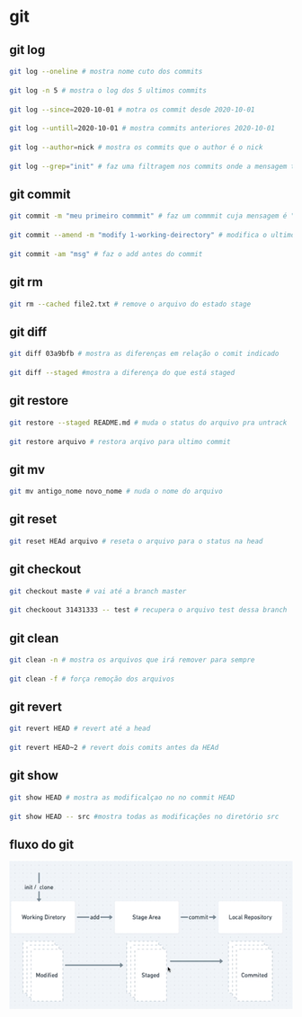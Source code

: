 # git

## git log

~~~~bash
git log --oneline # mostra nome cuto dos commits

git log -n 5 # mostra o log dos 5 ultimos commits

git log --since=2020-10-01 # motra os commit desde 2020-10-01

git log --untill=2020-10-01 # mostra commits anteriores 2020-10-01

git log --author=nick # mostra os commits que o author é o nick

git log --grep="init" # faz uma filtragem nos commits onde a mensagem tivero regex "init"
~~~~

## git commit

~~~~bash
git commit -m "meu primeiro commmit" # faz um commmit cuja mensagem é "meu primeiro commit"

git commit --amend -m "modify 1-working-deirectory" # modifica o ultimo commit 

git commit -am "msg" # faz o add antes do commit
~~~~

## git rm

~~~~bash
git rm --cached file2.txt # remove o arquivo do estado stage
~~~~

## git diff

~~~~bash
git diff 03a9bfb # mostra as diferenças em relação o comit indicado

git diff --staged #mostra a diferença do que está staged
~~~~

## git restore

~~~~bash
git restore --staged README.md # muda o status do arquivo pra untrack

git restore arquivo # restora arqivo para ultimo commit
~~~~

## git mv

~~~~bash
git mv antigo_nome novo_nome # nuda o nome do arquivo
~~~~

## git reset

~~~~bash
git reset HEAd arquivo # reseta o arquivo para o status na head
~~~~

## git checkout

~~~~bash
git checkout maste # vai até a branch master

git checkoout 31431333 -- test # recupera o arquivo test dessa branch
~~~~

## git clean

~~~~bash
git clean -n # mostra os arquivos que irá remover para sempre

git clean -f # força remoção dos arquivos
~~~~

## git revert

~~~~bash
git revert HEAD # revert até a head

git revert HEAD~2 # revert dois comits antes da HEAd
~~~~

## git show

~~~~bash
git show HEAD # mostra as modificalçao no no commit HEAD

git show HEAD -- src #mostra todas as modificações no diretório src
~~~~

## fluxo do git

![flow](./img/flow.png)


